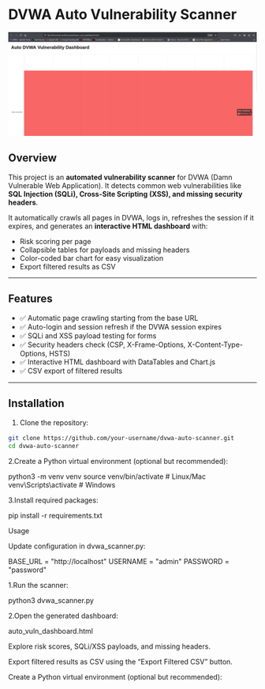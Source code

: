 # DVWA Auto Vulnerability Scanner

![Dashboard Screenshot](screenshot.png)

## Overview
This project is an **automated vulnerability scanner** for DVWA (Damn Vulnerable Web Application). It detects common web vulnerabilities like **SQL Injection (SQLi), Cross-Site Scripting (XSS), and missing security headers**.  

It automatically crawls all pages in DVWA, logs in, refreshes the session if it expires, and generates an **interactive HTML dashboard** with:  
- Risk scoring per page  
- Collapsible tables for payloads and missing headers  
- Color-coded bar chart for easy visualization  
- Export filtered results as CSV  

---

## Features
- ✅ Automatic page crawling starting from the base URL  
- ✅ Auto-login and session refresh if the DVWA session expires  
- ✅ SQLi and XSS payload testing for forms  
- ✅ Security headers check (CSP, X-Frame-Options, X-Content-Type-Options, HSTS)  
- ✅ Interactive HTML dashboard with DataTables and Chart.js  
- ✅ CSV export of filtered results  

---

## Installation
1. Clone the repository:
```bash
git clone https://github.com/your-username/dvwa-auto-scanner.git
cd dvwa-auto-scanner
```
2.Create a Python virtual environment (optional but recommended):

python3 -m venv venv
source venv/bin/activate   # Linux/Mac
venv\Scripts\activate      # Windows

3.Install required packages:

pip install -r requirements.txt

Usage

Update configuration in dvwa_scanner.py:

BASE_URL = "http://localhost"
USERNAME = "admin"
PASSWORD = "password"

1.Run the scanner:

python3 dvwa_scanner.py

2.Open the generated dashboard:

auto_vuln_dashboard.html

Explore risk scores, SQLi/XSS payloads, and missing headers.

Export filtered results as CSV using the “Export Filtered CSV” button.



Create a Python virtual environment (optional but recommended):
